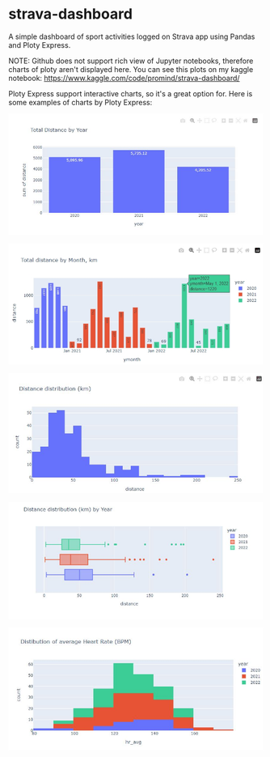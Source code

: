# strava-dashboard
A simple dashboard of sport activities logged on Strava app using Pandas and Ploty Express. 

NOTE: Github does not support rich view of Jupyter notebooks, therefore charts of ploty aren't displayed here. You can see this plots on my kaggle notebook: 
https://www.kaggle.com/code/promind/strava-dashboard/

Ploty Express support interactive charts, so it's a great option for. Here is some examples of charts by Ploty Express:

![Distance by Year](https://github.com/gaumin/strava-dashboard/blob/main/images/1-distance-by-year.jpg)

![Distance by Month and Year](https://github.com/gaumin/strava-dashboard/blob/main/images/2-distance-by-monh.jpg)

![Distribution of distance](https://github.com/gaumin/strava-dashboard/blob/main/images/3-distribution-of-distance.jpg)

![Distribution of distance by Year](https://github.com/gaumin/strava-dashboard/blob/main/images/4-distribution-of-distance-by-year.jpg)

![Distribution of avarage heartrate](https://github.com/gaumin/strava-dashboard/blob/main/images/5-distribution-of-avg-hr.jpg)











